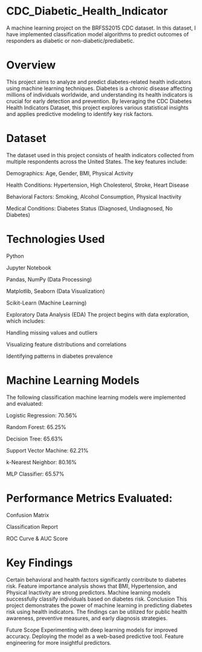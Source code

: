# CDC_Diabetic_Health_Indicator
A machine learning project on the BRFSS2015 CDC dataset. In this dataset, I have implemented classification model algorithms to predict outcomes of responders as diabetic or non-diabetic/prediabetic.

# Overview
This project aims to analyze and predict diabetes-related health indicators using machine learning techniques. Diabetes is a chronic disease affecting millions of individuals worldwide, and understanding its health indicators is crucial for early detection and prevention. By leveraging the CDC Diabetes Health Indicators Dataset, this project explores various statistical insights and applies predictive modeling to identify key risk factors.

# Dataset
The dataset used in this project consists of health indicators collected from multiple respondents across the United States. The key features include:

Demographics: Age, Gender, BMI, Physical Activity

Health Conditions: Hypertension, High Cholesterol, Stroke, Heart Disease

Behavioral Factors: Smoking, Alcohol Consumption, Physical Inactivity

Medical Conditions: Diabetes Status (Diagnosed, Undiagnosed, No Diabetes)

# Technologies Used
Python

Jupyter Notebook

Pandas, NumPy (Data Processing)

Matplotlib, Seaborn (Data Visualization)

Scikit-Learn (Machine Learning)

Exploratory Data Analysis (EDA)
The project begins with data exploration, which includes:

Handling missing values and outliers

Visualizing feature distributions and correlations

Identifying patterns in diabetes prevalence

# Machine Learning Models
The following classification machine learning models were implemented and evaluated:

Logistic Regression: 70.56%

Random Forest: 65.25%

Decision Tree: 65.63%

Support Vector Machine: 62.21%

k-Nearest Neighbor: 80.16%

MLP Classifier: 65.57%

# Performance Metrics Evaluated:
Confusion Matrix

Classification Report

ROC Curve & AUC Score

# Key Findings
Certain behavioral and health factors significantly contribute to diabetes risk.
Feature importance analysis shows that BMI, Hypertension, and Physical Inactivity are strong predictors.
Machine learning models successfully classify individuals based on diabetes risk.
Conclusion
This project demonstrates the power of machine learning in predicting diabetes risk using health indicators. The findings can be utilized for public health awareness, preventive measures, and early diagnosis strategies.

Future Scope
Experimenting with deep learning models for improved accuracy.
Deploying the model as a web-based predictive tool.
Feature engineering for more insightful predictors.
